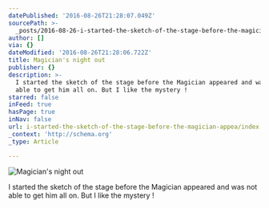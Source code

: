 ```yaml
---
datePublished: '2016-08-26T21:28:07.049Z'
sourcePath: >-
  _posts/2016-08-26-i-started-the-sketch-of-the-stage-before-the-magician-appea.md
author: []
via: {}
dateModified: '2016-08-26T21:28:06.722Z'
title: Magician's night out
publisher: {}
description: >-
  I started the sketch of the stage before the Magician appeared and was not
  able to get him all on. But I like the mystery !
starred: false
inFeed: true
hasPage: true
inNav: false
url: i-started-the-sketch-of-the-stage-before-the-magician-appea/index.html
_context: 'http://schema.org'
_type: Article

---
```

![Magician's night out](https://the-grid-user-content.s3-us-west-2.amazonaws.com/041cc16b-b454-4602-a0fe-89eeea6116d7.jpg)

I started the sketch of the stage before the Magician appeared and was not able to get him all on. But I like the mystery !